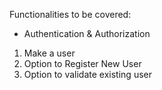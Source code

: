 Functionalities to be covered:

- Authentication & Authorization

1. Make a user
2. Option to Register New User
3. Option to validate existing user